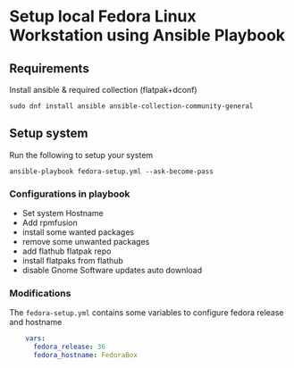 # Setup local Fedora Linux Workstation using Ansible Playbook

## Requirements

Install ansible & required collection (flatpak+dconf)
```
sudo dnf install ansible ansible-collection-community-general
```

## Setup system

Run the following to setup your system
```
ansible-playbook fedora-setup.yml --ask-become-pass
```

### Configurations in playbook

 * Set system Hostname
 * Add rpmfusion 
 * install some wanted packages
 * remove some unwanted packages
 * add flathub flatpak repo
 * install flatpaks from flathub
 * disable Gnome Software updates auto download

### Modifications

The `fedora-setup.yml` contains some variables to configure fedora release and hostname

```YAML
    vars:
      fedora_release: 36
      fedora_hostname: FedoraBox

```


